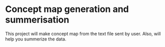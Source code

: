 # Concept map generation and summerisation

This project will make concept map from the text file sent by user. Also, will help you summerize the data.
